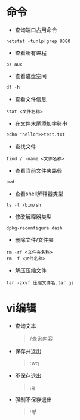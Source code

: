 # 命令

* 查询端口占用命令

```shell
netstat -tunlp|grep 8080
```

* 查看所有进程

```shell
ps aux
```

* 查看磁盘空间

```shell
df -h
```

* 查看文件信息

```shell
stat <文件名称>
```

* 在文件末尾添加字符串

```shell
echo "hello">>test.txt
```

* 查找文件

```shell
find / -name <文件名称>
```

* 查看当前文件夹路径

```shell
pwd
```

* 查看shell解释器类型

```shell
ls -l /bin/sh
```

* 修改解释器类型

```shell
dpkg-reconfigure dash
```

* 删除文件/文件夹

```shell
rm -rf <文件夹名称>   
rm -f <文件名称>
```

* 解压压缩文件

```shell
tar -zxvf 压缩文件名.tar.gz
```



# vi编辑

* 查询文本

  > /查询内容

* 保存并退出

  > :wq

* 不保存退出

  > :q

* 强制不保存退出

  > :q!

  





